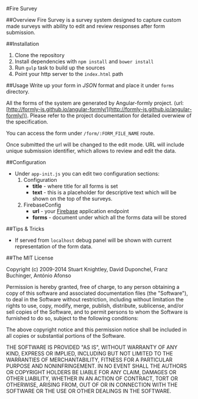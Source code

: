#Fire Survey

##Overview
Fire Survey is a survey system designed to capture custom made surveys with ability to edit and review responses after form submission.

##Installation
1. Clone the repository
1. Install dependencies with `npm install` and `bower install`
1. Run `gulp` task to build up the sources
1. Point your http server to the `index.html` path

##Usage
Write up your form in *JSON* format and place it under `forms` directory.

All the forms of the system are generated by Angular-formly project. (url: [http://formly-js.github.io/angular-formly/](http://formly-js.github.io/angular-formly/)). Please refer to the project documentation for detailed overwiew of the specification.

 You can access the form under `/form/:FORM_FILE_NAME` route.

 Once submitted the url will be changed to the edit mode. URL will include unique submission identifier, which allows to review and edit the data.

##Configuration

* Under `app-init.js` you can edit two configuration sections:
    1. Configuration
        * **title** - where title for all forms is set
        * **text** - this is a placeholder for descriptive text which will be shown on the top of the surveys.
    1. FirebaseConfig
        * **url** - your [Firebase](https://www.firebase.com) application endpoint
        * **forms** - document under which all the forms data will be stored

##Tips & Tricks
- If served from `localhost` debug panel will be shown with current representation of the form data.

##The MIT License

 Copyright (c) 2009-2014 Stuart Knightley, David Duponchel, Franz Buchinger, António Afonso

 Permission is hereby granted, free of charge, to any person obtaining a copy
 of this software and associated documentation files (the "Software"), to deal
 in the Software without restriction, including without limitation the rights
 to use, copy, modify, merge, publish, distribute, sublicense, and/or sell
 copies of the Software, and to permit persons to whom the Software is
 furnished to do so, subject to the following conditions:

 The above copyright notice and this permission notice shall be included in
 all copies or substantial portions of the Software.

 THE SOFTWARE IS PROVIDED "AS IS", WITHOUT WARRANTY OF ANY KIND, EXPRESS OR
 IMPLIED, INCLUDING BUT NOT LIMITED TO THE WARRANTIES OF MERCHANTABILITY,
 FITNESS FOR A PARTICULAR PURPOSE AND NONINFRINGEMENT. IN NO EVENT SHALL THE
 AUTHORS OR COPYRIGHT HOLDERS BE LIABLE FOR ANY CLAIM, DAMAGES OR OTHER
 LIABILITY, WHETHER IN AN ACTION OF CONTRACT, TORT OR OTHERWISE, ARISING FROM,
 OUT OF OR IN CONNECTION WITH THE SOFTWARE OR THE USE OR OTHER DEALINGS IN
 THE SOFTWARE.